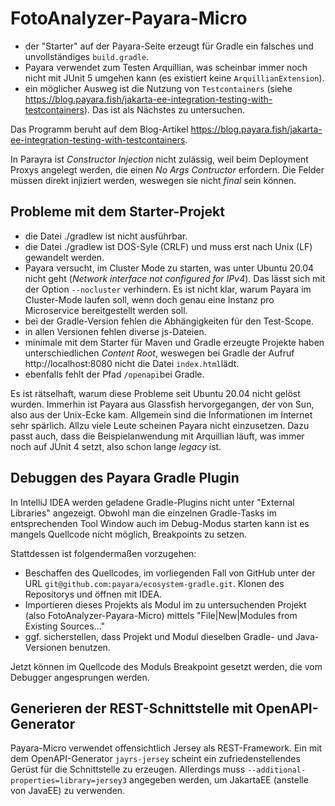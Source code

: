 # FotoAnalyzer-Payara-Micro

* der "Starter" auf der Payara-Seite erzeugt für Gradle ein falsches und unvollständiges `build.gradle`.
* Payara verwendet zum Testen Arquillian, was scheinbar immer noch nicht mit JUnit 5 umgehen kann (es existiert keine `ArquillianExtension`).
* ein möglicher Ausweg ist die Nutzung von `Testcontainers` (siehe https://blog.payara.fish/jakarta-ee-integration-testing-with-testcontainers). Das ist als Nächstes zu untersuchen.

Das Programm beruht auf dem Blog-Artikel https://blog.payara.fish/jakarta-ee-integration-testing-with-testcontainers.

In Parayra ist _Constructor Injection_ nicht zulässig, weil beim Deployment Proxys angelegt werden, die einen _No Args Contructor_ erfordern. Die Felder müssen direkt injiziert werden, weswegen sie nicht _final_ sein können. 

## Probleme mit dem Starter-Projekt
* die Datei ./gradlew ist nicht ausführbar.
* die Datei ./gradlew ist DOS-Syle (CRLF) und muss erst nach Unix (LF) gewandelt werden.
* Payara versucht, im Cluster Mode zu starten, was unter Ubuntu 20.04 nicht geht (_Network interface not configured for IPv4_). Das lässt sich mit der Option `--nocluster` verhindern. Es ist nicht klar, warum Payara im Cluster-Mode laufen soll, wenn doch genau eine Instanz pro Microservice bereitgestellt werden soll. 
* bei der Gradle-Version fehlen die Abhängigkeiten für den Test-Scope.
* in allen Versionen fehlen diverse js-Dateien.
* minimale mit dem Starter für Maven und Gradle erzeugte Projekte haben unterschiedlichen _Content Root_, weswegen bei Gradle der Aufruf http://localhost:8080 nicht die Datei `index.html`lädt.
* ebenfalls fehlt der Pfad `/openapi`bei Gradle.

Es ist rätselhaft, warum diese Probleme seit Ubuntu 20.04 nicht gelöst wurden. Immerhin ist Payara aus Glassfish hervorgegangen, der von Sun, also aus der Unix-Ecke kam. Allgemein sind die Informationen im Internet sehr spärlich. Allzu viele Leute scheinen Payara nicht einzusetzen. Dazu passt auch, dass die Beispielanwendung mit Arquillian läuft, was immer noch auf JUnit 4 setzt, also schon lange _legacy_ ist.

## Debuggen des Payara Gradle Plugin
In IntelliJ IDEA werden geladene Gradle-Plugins nicht unter "External Libraries" angezeigt. Obwohl man die einzelnen Gradle-Tasks im entsprechenden Tool Window auch im Debug-Modus starten kann ist es mangels Quellcode nicht möglich, Breakpoints zu setzen.

Stattdessen ist folgendermaßen vorzugehen:
* Beschaffen des Quellcodes, im vorliegenden Fall von GitHub unter der URL `git@github.com:payara/ecosystem-gradle.git`. Klonen des Repositorys und öffnen mit IDEA.
* Importieren dieses Projekts als Modul im zu untersuchenden Projekt (also FotoAnalyzer-Payara-Micro) mittels "File|New|Modules from Existing Sources..."
* ggf. sicherstellen, dass Projekt und Modul dieselben Gradle- und Java-Versionen benutzen.

Jetzt können im Quellcode des Moduls Breakpoint gesetzt werden, die vom Debugger angesprungen werden.

## Generieren der REST-Schnittstelle mit OpenAPI-Generator

Payara-Micro verwendet offensichtlich Jersey als REST-Framework. Ein mit dem OpenAPI-Generator `jayrs-jersey` scheint ein zufriedenstellendes Gerüst für die Schnittstelle zu erzeugen. Allerdings muss `--additional-properties=library=jersey3` angegeben werden, um JakartaEE (anstelle von JavaEE) zu verwenden.
